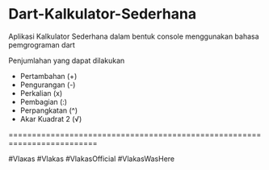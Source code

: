 # Dart-Kalkulator-Sederhana
Aplikasi Kalkulator Sederhana dalam bentuk console menggunakan bahasa pemgrograman dart

Penjumlahan yang dapat dilakukan
- Pertambahan (+) 
- Pengurangan (-) 
- Perkalian (x)  
- Pembagian (:) 
- Perpangkatan (^) 
- Akar Kuadrat 2 (√)

=========================================================================

#Vlaкas
#Vlakas
#VlakasOfficial
#VlakasWasHere
